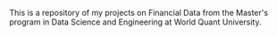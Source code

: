 This is a repository of my projects on Financial Data from the Master's program in Data Science and Engineering at World Quant University.
